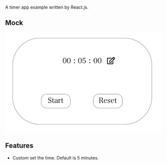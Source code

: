 A timer app example written by React.js.

## Mock

![Alt text](./timer-mock.png?raw=true "Mock Image")

## Features

* Custom set the time. Default is 5 minutes.
